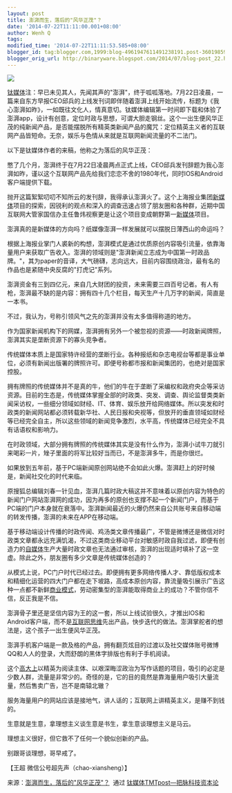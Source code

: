 ```yaml
---
layout: post
title: 澎湃而生，落后的"风华正茂"？
date: '2014-07-22T11:11:00.001+08:00'
author: Wenh Q
tags:
modified_time: '2014-07-22T11:11:53.585+08:00'
blogger_id: tag:blogger.com,1999:blog-4961947611491238191.post-3601985971234340958
blogger_orig_url: http://binaryware.blogspot.com/2014/07/blog-post_22.html
---
```


![](https://images-blogger-opensocial.googleusercontent.com/gadgets/proxy?url=http%3A%2F%2Fwww.tmtpost.com%2Fwp-content%2Fuploads%2F2013%2F10%2F138141930660.jpg&container=blogger&gadget=a&rewriteMime=image%2F*)



[钛媒体](http://www.tmtpost.com/)注：早已未见其人，先闻其声的"澎湃"，终于呱呱落地。7月22日凌晨，一篇来自东方早报CEO邱兵的上线发刊词即伴随着澎湃上线开始流传，标题为《我心澎湃如昨》，一如既往文化人，情真意切。钛媒体编辑第一时间即下载和体验了澎湃app，设计有创意，定位时政与思想，可谓大胆走钢丝。这个一出生便风华正茂的纯新闻产品，是否能摆脱所有精英类新闻产品的魔咒：定位精英主义者的互联网产品皆短命。无奈，娱乐与色情从来就是互联网新闻流量的不二法门。



以下是钛媒体作者的来稿，他称之为落后的风华正茂：







憋了几个月，澎湃终于在7月22日凌晨两点正式上线，CEO邱兵发刊辞题为我心澎湃如昨，谨以这个互联网产品先给我们恋恋不舍的1980年代，同时IOS和Android客户端提供下载。



抛开这篇絮絮叨叨不知所云的发刊辞，我得承认澎湃火了。这个上海报业集团[新媒体](http://www.tmtpost.com/)项目的探索，因锐利的观点和深入的调查迅速占领了朋友圈和各种群，近期中国互联网大管家国信办主任鲁炜视察更是让这个项目变成朝野第一[新媒体](http://www.tmtpost.com/tag/newmedia)项目。



澎湃真的是新媒体的方向吗？纸媒像澎湃一样发展就可以摆脱日薄西山的命运吗？



根据上海报业掌门人裘新的构想，澎湃模式是通过优质原创内容吸引流量，依靠海量用户来获取广告收入。澎湃的领域则是"澎湃新闻立志成为中国第一时政品牌。"，其为paper的音译，大气磅礴，志向远大，目前内容围绕政治，最有名的作品也是紧随中央反腐的"打虎记"系列。



澎湃资金有三到四亿元，来自几大财团的投资，未来需要三四百号记者。有人有枪，澎湃最不缺的是内容：拥有四十几个栏目，每天生产十几万字的新闻，简直是一本书。

不过，我认为，号称引领风气之先的澎湃并没有太多值得称道的地方。



作为国家新闻机构下的网媒，澎湃拥有另外一个被忽视的资源——时政新闻牌照，澎湃其实是垄断资源下的寡头竞争者。



传统媒体本质上是国家特许经营的垄断行业。各种报纸和杂志电视台等都是事业单位，必须有新闻出版署的牌照许可。即便号称都市报和新闻集团的，也绝对是国家控股。



拥有牌照的传统媒体并不是真的牛，他们的牛在于垄断了采编权和政府央企等采访资源。目前的生态是，传统媒体掌握全部的时政类、突发、调查、舆论监督类类新闻采访权，一些细分领域如财经、IT、体育、娱乐放开给网络媒体。所以突发和时政类的新闻网站都必须转载新华社、人民日报和央视等，但放开的垂直领域如财经等已经完全自主，所以这些领域的新闻竞争激烈，水平高，传统媒体已经完全不具有话语权和影响力。



在时政领域，大部分拥有牌照的传统媒体其实是没有什么作为，澎湃小试牛刀就引来喝彩一片，矬子里面的将军比较好当而已，不是澎湃多牛，而是你很烂。

如果放到五年前，基于PC端新闻原创网站绝不会如此火爆。澎湃赶上的好时候是，新闻社交化的时代来临。



原搜狐总编辑刘春一针见血，澎湃几篇时政大稿这并不意味着以原创内容为特色的新闻门户网站澎湃网的成功，因为再多的原创也支撑不起一个新闻门户，而基于PC端的门户本身就在衰落中。澎湃新闻最近的火爆仍然来自公共账号来自移动端的转发传播，澎湃的未来在APP在移动端。



基于移动端设计传播的时政传闻、鸡汤类文章传播最广，不管是微博还是微信对时政类文章都永远充满饥渴，不过这类商业移动平台对敏感时政自我过滤，即便有创造力的[自媒体](http://www.tmtpost.com/20382.html)生产大量时政文章也无法通过审核，澎湃的出现适时填补了这一空虚。除此之外，朋友圈有多少文章是传统媒体创造的？



从模式上说，PC门户时代已经过去。即便拥有更多网络传播人才、靠低版权成本和精细化运营的四大门户都在走下坡路，高成本原创内容，靠流量吸引展示广告这种一点都不新鲜[商业模式](http://www.tmtpost.com/tag/structure-of-business)，劳动密集型的澎湃能取得商业上的成功？不管你信不信，反正我是不信。



澎湃骨子里还是坚信内容为王的这一套，所以上线试验很久，才推出IOS和Android客户端，而不是[互联网思维](http://www.tmtpost.com/85533.html)先出产品，快步迭代的做法。澎湃掌舵者的想法是，这个孩子一出生便风华正茂。

澎湃手机客户端是一款及格的产品，拥有翻页炫目的过渡以及社交媒体账号微博QQ和人人的登录，大而舒朗的黑体字排版也有利于手机阅读。



这个[高大上](http://www.tmtpost.com/69699.html)以精英为阅读主体、以艰深晦涩政治为写作话题的项目，吸引的必定是少数人群，流量是非常少的。奇怪的是，它的目的竟然是靠海量用户吸引大量流量，然后售卖广告，岂不是南辕北辙？

服务海量用户的网站应该是接地气，讲人话的；互联网上讲精英主义，是赚不到钱的。



生意就是生意，拿理想主义谈生意是书生，拿生意谈理想主义是马云。



理想主义很好，但它救不了任何一个貌似创新的产品。



别跟哥谈理想，哥早戒了。



【王超 微信公号超先声（chao-xiansheng）】


来源：[澎湃而生，落后的"风华正茂"？](http://www.tmtpost.com/123770.html)  通过 [钛媒体TMTpost—把脉科技资本论](http://www.tmtpost.com/)
